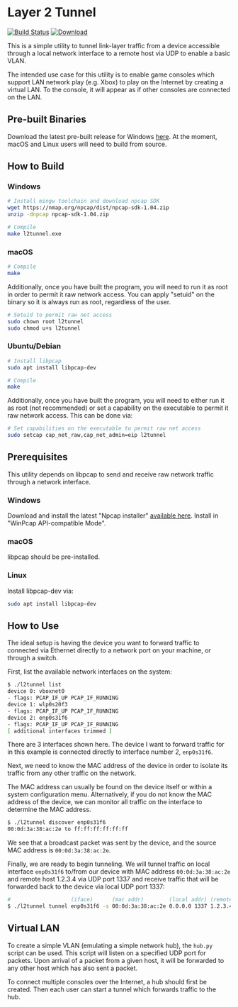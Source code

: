 Layer 2 Tunnel
==============

[![Build Status](https://travis-ci.org/mborgerson/l2tunnel.svg?branch=master)](https://travis-ci.org/mborgerson/l2tunnel)
[![Download](https://img.shields.io/badge/Download-Windows-blue?logo=Windows)](https://github.com/mborgerson/l2tunnel/releases/latest/download/l2tunnel.exe.zip)

This is a simple utility to tunnel link-layer traffic from a device accessible
through a local network interface to a remote host via UDP to enable a basic
VLAN.

The intended use case for this utility is to enable game consoles which support
LAN network play (e.g. Xbox) to play on the Internet by creating a virtual LAN.
To the console, it will appear as if other consoles are connected on the LAN.

Pre-built Binaries
------------------
Download the latest pre-built release for Windows [here](https://github.com/mborgerson/l2tunnel/releases/latest).
At the moment, macOS and Linux users will need to build from source.

How to Build
------------

### Windows

```sh
# Install mingw toolchain and download npcap SDK
wget https://nmap.org/npcap/dist/npcap-sdk-1.04.zip
unzip -dnpcap npcap-sdk-1.04.zip

# Compile
make l2tunnel.exe
```

### macOS

```sh
# Compile
make
```

Additionally, once you have built the program, you will need to run it as root
in order to permit it raw network access. You can apply "setuid" on the binary
so it is always run as root, regardless of the user.

```sh
# Setuid to permit raw net access
sudo chown root l2tunnel
sudo chmod u+s l2tunnel
```

### Ubuntu/Debian

```sh
# Install libpcap
sudo apt install libpcap-dev

# Compile
make
```

Additionally, once you have built the program, you will need to either run it as
root (not recommended) or set a capability on the executable to permit it raw
network access. This can be done via:

```sh
# Set capabilities on the executable to permit raw net access
sudo setcap cap_net_raw,cap_net_admin=eip l2tunnel
```

Prerequisites
-------------
This utility depends on libpcap to send and receive raw network traffic through
a network interface.

### Windows

Download and install the latest "Npcap installer" [available
here](https://nmap.org/npcap/). Install in "WinPcap API-compatible Mode".

### macOS

libpcap should be pre-installed.

### Linux

Install libpcap-dev via:

```sh
sudo apt install libpcap-dev
```

How to Use
----------
The ideal setup is having the device you want to forward traffic to connected
via Ethernet directly to a network port on your machine, or through a switch.

First, list the available network interfaces on the system:

```sh
$ ./l2tunnel list
device 0: vboxnet0
- flags: PCAP_IF_UP PCAP_IF_RUNNING
device 1: wlp0s20f3
- flags: PCAP_IF_UP PCAP_IF_RUNNING
device 2: enp0s31f6
- flags: PCAP_IF_UP PCAP_IF_RUNNING
[ additional interfaces trimmed ]
```

There are 3 interfaces shown here. The device I want to forward traffic for in
this example is connected directly to interface number 2, `enp0s31f6`.

Next, we need to know the MAC address of the device in order to isolate its
traffic from any other traffic on the network.

The MAC address can usually be found on the device itself or within a system
configuration menu. Alternatively, if you do not know the MAC address of the
device, we can monitor all traffic on the interface to determine the MAC
address.

```sh
$ ./l2tunnel discover enp0s31f6
00:0d:3a:38:ac:2e to ff:ff:ff:ff:ff:ff
```

We see that a broadcast packet was sent by the device, and the source MAC
address is `00:0d:3a:38:ac:2e`.

Finally, we are ready to begin tunneling. We will tunnel traffic on local
interface `enp0s31f6` to/from our device with MAC address `00:0d:3a:38:ac:2e` and
remote host 1.2.3.4 via UDP port 1337 and receive traffic that will be
forwarded back to the device via local UDP port 1337:

```sh
#                   (iface)      (mac addr)        (local addr) (remote addr)
$ ./l2tunnel tunnel enp0s31f6 -s 00:0d:3a:38:ac:2e 0.0.0.0 1337 1.2.3.4 1337
```

Virtual LAN
-----------
To create a simple VLAN (emulating a simple network hub), the `hub.py`
script can be used. This script will listen on a specified UDP port for packets.
Upon arrival of a packet from a given host, it will be forwarded to any other
host which has also sent a packet.

To connect multiple consoles over the Internet, a hub should first be created.
Then each user can start a tunnel which forwards traffic to the hub.
